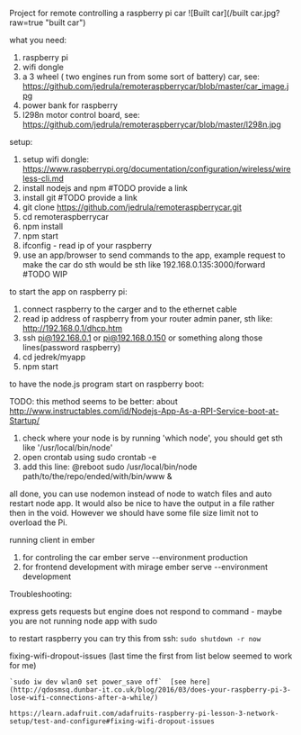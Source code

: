 Project for remote controlling a raspberry pi car
![Built car](/built car.jpg?raw=true "built car")

what you need:

1. raspberry pi
2. wifi dongle
3. a 3 wheel ( two engines run from some sort of battery) car, see: https://github.com/jedrula/remoteraspberrycar/blob/master/car_image.jpg
4. power bank for raspberry
5. l298n motor control board, see: https://github.com/jedrula/remoteraspberrycar/blob/master/l298n.jpg

setup:

1. setup wifi dongle: https://www.raspberrypi.org/documentation/configuration/wireless/wireless-cli.md
2. install nodejs and npm #TODO provide a link
3. install git #TODO provide a link
4. git clone https://github.com/jedrula/remoteraspberrycar.git
5. cd remoteraspberrycar
6. npm install
7. npm start
8. ifconfig - read ip of your raspberry
9. use an app/browser to send commands to the app, example request to make the car do sth would be sth like 192.168.0.135:3000/forward #TODO WIP

to start the app on raspberry pi:

1. connect raspberry to the carger and to the ethernet cable
2. read ip address of raspberry from your router admin paner, sth like: http://192.168.0.1/dhcp.htm
3. ssh pi@192.168.0.1 or pi@192.168.0.150 or something along those lines(password raspberry)
4. cd jedrek/myapp
5. npm start

to have the node.js program start on raspberry boot:

TODO: this method seems to be better: about http://www.instructables.com/id/Nodejs-App-As-a-RPI-Service-boot-at-Startup/

1. check where your node is by running 'which node', you should get sth like '/usr/local/bin/node'
2. open crontab using sudo crontab -e
3. add this line:
  @reboot sudo /usr/local/bin/node path/to/the/repo/ended/with/bin/www &

all done, you can use nodemon instead of node to watch files and auto restart node app. It would also be nice to have the output in a file rather then in the void. However we should have some file size limit not to overload the Pi.

running client in ember

1. for controling the car
  ember serve --environment production
2. for frontend development with mirage
  ember serve --environment development


Troubleshooting:

  express gets requests but engine does not respond to command - maybe you are not running node app with sudo

  to restart raspberry you can try this from ssh:
  `sudo shutdown -r now`

  fixing-wifi-dropout-issues  (last time the first from list below seemed to work for me)  
  
    `sudo iw dev wlan0 set power_save off`  [see here](http://qdosmsq.dunbar-it.co.uk/blog/2016/03/does-your-raspberry-pi-3-lose-wifi-connections-after-a-while/)  
    
    https://learn.adafruit.com/adafruits-raspberry-pi-lesson-3-network-setup/test-and-configure#fixing-wifi-dropout-issues
